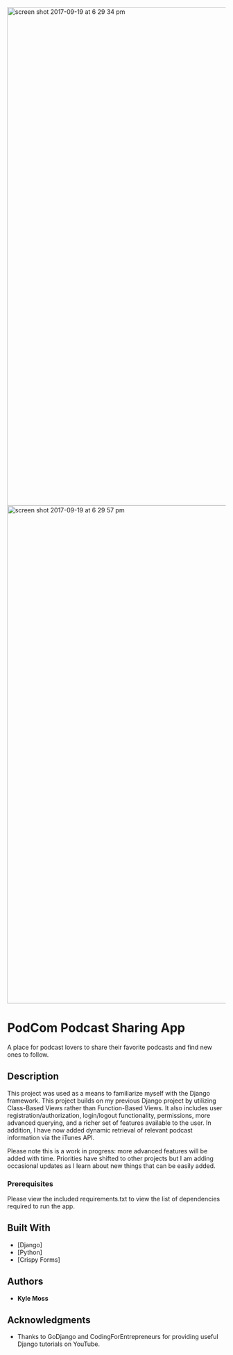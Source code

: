 <img width="1147" alt="screen shot 2017-09-19 at 6 29 34 pm" src="https://user-images.githubusercontent.com/18518784/30622839-10123fd6-9d69-11e7-8624-23b4609fb01c.png">

<img width="1146" alt="screen shot 2017-09-19 at 6 29 57 pm" src="https://user-images.githubusercontent.com/18518784/30622840-12e5f400-9d69-11e7-8fb9-de30b09dcb9f.png">


# PodCom Podcast Sharing App  

A place for podcast lovers to share their favorite podcasts and find new ones to follow.

## Description

This project was used as a means to familiarize myself with the Django framework. This project builds on my previous Django project by utilizing Class-Based Views rather than Function-Based Views. It also includes user registration/authorization, login/logout functionality, permissions, more advanced querying, and a richer set of features available to the user. In addition, I have now added
dynamic retrieval of relevant podcast information via the iTunes API.

Please note this is a work in progress: more advanced features will be added with time. Priorities have shifted to other projects but
I am adding occasional updates as I learn about new things that can be easily added.

### Prerequisites

Please view the included requirements.txt to view the list of dependencies required to run the app.


## Built With

* [Django]
* [Python]
* [Crispy Forms]

## Authors

* **Kyle Moss**


## Acknowledgments

* Thanks to GoDjango and CodingForEntrepreneurs for providing useful Django tutorials on YouTube.
